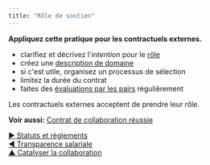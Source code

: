 ```yaml
---
title: "Rôle de soutien"
---
```



**Appliquez cette pratique pour les contractuels externes.**

- clarifiez et décrivez l'<dfn data-info="Moteur organisationnel: Une intention est le motif d’une personne ou d’un groupe à répondre à une situation particulière. Une intention est considérée comme une **intention organisationnelle** si y répondre aiderait l’organisation à générer de la valeur, à éliminer du gaspillage ou à éviter des dégâts.">intention</dfn> pour le [rôle](role.html)
- créez une [description de domaine](clarify-domains.html)
- si c'est utile, organisez un processus de sélection
- limitez la durée du contrat
- faites des [évaluations par les pairs](peer-review.html) régulièrement

Les contractuels externes acceptent de prendre leur rôle.

**Voir aussi:** [Contrat de collaboration réussie](contract-for-successful-collaboration.html)

[&#9654; Statuts et règlements](bylaws.html)<br/>[&#9664; Transparence salariale](transparent-salary.html)<br/>[&#9650; Catalyser la collaboration](enablers-of-collaboration.html)

